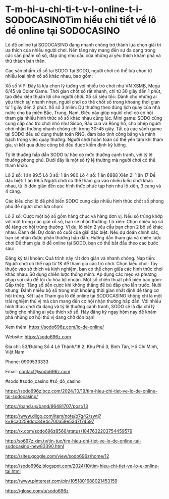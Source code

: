 # T-m-hi-u-chi-ti-t-v-l-online-t-i-SODOCASINOTìm hiểu chi tiết về lô đề online tại SODOCASINO

Lô đề online tại SODOCASINO đang nhanh chóng trở thành lựa chọn giải trí ưa thích của nhiều người chơi. Nền tảng này mang đến sự đa dạng trong các sản phẩm xổ số, đáp ứng nhu cầu của những ai yêu thích khám phá và thử thách bản thân.

Các sản phẩm xổ số tại SODO
Tại SODO, người chơi có thể lựa chọn từ nhiều loại hình xổ số khác nhau, bao gồm:

Xổ số VIP: Đây là lựa chọn lý tưởng với nhiều trò chơi như VN XSMB, Mega 6/45 và Color Game. Thời gian chốt số rất nhanh, chỉ từ 30 giây đến 1 phút, tạo điều kiện thuận lợi cho người chơi.
Xổ số siêu tốc: Dành cho những ai yêu thích sự nhanh nhẹn, người chơi có thể chốt số trong khoảng thời gian từ 1 giây đến 2 phút.
Xổ số 3 miền: Dự thưởng theo đúng lịch quay của nhà nước cho ba miền Bắc, Trung, Nam. Điều này giúp người chơi có cơ hội tham gia nhiều hình thức xổ số khác nhau cùng lúc.
Mini game: SODO cũng cung cấp các trò chơi nhỏ như Sicbo, Bầu cua và Rồng hổ, cho phép người chơi nhận thưởng nhanh chóng chỉ trong 30-45 giây.
Tất cả các sảnh game tại SODO đều sử dụng thuật toán RNG, đảm bảo tính công bằng và minh bạch trong việc quay thưởng. Người chơi hoàn toàn có thể yên tâm khi tham gia, vì kết quả được công bố đều được kiểm định kỹ lưỡng.

Tỷ lệ thưởng hấp dẫn
SODO tự hào có mức thưởng cạnh tranh, với tỷ lệ thưởng phong phú. Dưới đây là một số tỷ lệ thưởng mà người chơi có thể tham khảo:

Lô 2 số: 1 ăn 99.5
Lô 3 số: 1 ăn 980
Lô 4 số: 1 ăn 8888
Xiên 2: 1 ăn 17
Đề đặc biệt: 1 ăn 99.5
Người chơi có thể tham gia vào nhiều kiểu chơi khác nhau, từ lô đơn giản đến các hình thức phức tạp hơn như lô xiên, 3 càng và 4 càng.

Các kiểu chơi lô đề phổ biến
SODO cung cấp nhiều hình thức chốt số phong phú để người chơi lựa chọn:

Lô 2 số: Cược một bộ số gồm hàng chục và hàng đơn vị. Nếu số trúng khớp với một trong các giải xổ số, bạn sẽ nhận thưởng.
Lô xiên: Chọn nhiều bộ số để tăng cơ hội trúng thưởng. Ví dụ, lô xiên 2 yêu cầu bạn chọn 2 bộ số khác nhau.
Đánh đề: Dự đoán số cuối của giải đặc biệt. Nếu dự đoán chính xác, bạn sẽ nhận được phần thưởng hấp dẫn.
Hướng dẫn tham gia và chiến lược chơi
Để tham gia lô đề online tại SODO, bạn có thể bắt đầu theo các bước sau:

Đăng ký tài khoản: Quá trình này rất đơn giản và nhanh chóng.
Nạp tiền: Người chơi có thể nạp từ 1K để tham gia các trò chơi.
Chọn kiểu chơi: Tùy thuộc vào sở thích và kinh nghiệm, bạn có thể chọn giữa các hình thức chơi khác nhau.
Sử dụng chiến lược thông minh: Áp dụng các mẹo và phương pháp soi cầu để tối ưu hóa lợi nhuận. Một số chiến thuật phổ biến bao gồm:
Gấp thếp: Tăng số tiền cược khi không thắng để bù đắp cho lần trước.
Nuôi khung: Đánh nhiều bộ số trong một khoảng thời gian nhất định để tăng cơ hội trúng.
Kết luận
Tham gia lô đề online tại SODOCASINO không chỉ là một trải nghiệm thú vị mà còn mang đến cơ hội nhận thưởng hấp dẫn. Với nhiều hình thức chơi đa dạng và tỷ lệ thưởng cạnh tranh, SODO sẽ là địa chỉ lý tưởng cho những ai yêu thích xổ số. Hãy đăng ký ngay hôm nay để khám phá những cơ hội thú vị đang chờ đón bạn!

 

Xem thêm: https://sodo696z.com/lo-de-online/

Website: https://sodo696z.com 

Địa chỉ: 53/Đường Số 4 Lê Thành/18 2, Khu Phố 3, Bình Tân, Hồ Chí Minh, Việt Nam

Phone: 0909533333

Email: contact@sodo696z.com

#sodo #sodo_casino #số_đỏ_casino

https://sodo696z.bcz.com/2024/10/19/tim-hieu-chi-tiet-ve-lo-de-online-tai-sodocasino/

https://band.us/band/96481707/post/13

https://www.diigo.com/item/note/b7g42/swtj?k=9ca0259ddc34e4c700a59e53d7f74597

https://x.com/sodo696z8566/status/1847632203754459579

http://so697z.xim.tv/tin-tuc/tim-hieu-chi-tiet-ve-lo-de-online-tai-sodocasino-new83390.html

https://sites.google.com/view/sodo696z/home/12

https://sodo696z.blogspot.com/2024/10/tim-hieu-chi-tiet-ve-lo-e-online-tai.html

https://www.pinterest.com/pin/1051801688021453159

https://glose.com/u/sodo696z
